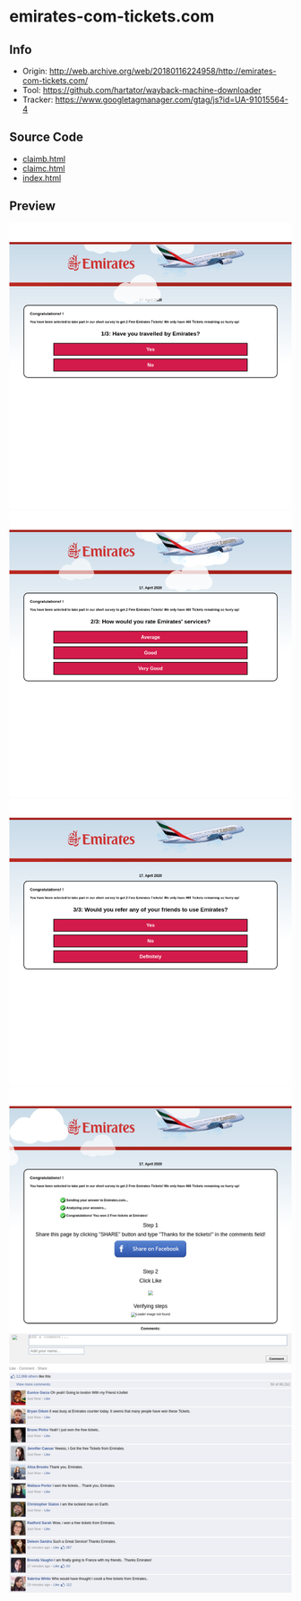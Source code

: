 # emirates-com-tickets.com

## Info

- Origin: http://web.archive.org/web/20180116224958/http://emirates-com-tickets.com/
- Tool: https://github.com/hartator/wayback-machine-downloader
- Tracker: https://www.googletagmanager.com/gtag/js?id=UA-91015564-4

## Source Code

- [claimb.html](./src/claimb.html)
- [claimc.html](./src/claimc.html)
- [index.html](./src/index.html)

## Preview

![](./preview/screenshot-web.archive.org-2020.04.17-00_43_52.png)
![](./preview/screenshot-web.archive.org-2020.04.17-00_44_10.png)
![](./preview/screenshot-web.archive.org-2020.04.17-00_44_22.png)
![](./preview/screenshot-web.archive.org-2020.04.17-00_45_06.png)
